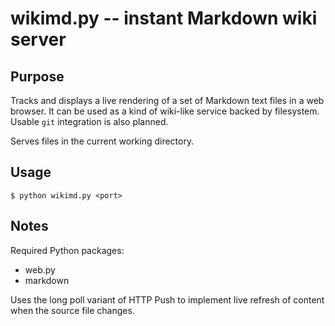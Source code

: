 wikimd.py -- instant Markdown wiki server
=========================================

Purpose
-------

Tracks and displays a live rendering of a set of Markdown text files
in a web browser. It can be used as a kind of wiki-like service backed by
filesystem. Usable `git` integration is also planned.

Serves files in the current working directory.

Usage
-----

    $ python wikimd.py <port>

Notes
-----

Required Python packages:

* web.py
* markdown

Uses the long poll variant of HTTP Push to implement live refresh of
content when the source file changes.
